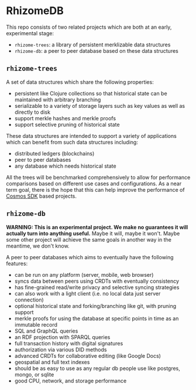 # RhizomeDB

This repo consists of two related projects which are both at an early, experimental stage:
* `rhizome-trees`: a library of persistent merklizable data structures
* `rhizome-db`: a peer to peer database based on these data structures

## `rhizome-trees`

A set of data structures which share the following properties:
* persistent like Clojure collections so that historical state can be maintained with arbitrary branching
* serializable to a variety of storage layers such as key values as well as directly to disk
* support merkle hashes and merkle proofs
* support selective pruning of historical state

These data structures are intended to support a variety of applications which can benefit from such data structures
including:
* distributed ledgers (blockchains)
* peer to peer databases
* any database which needs historical state

All the trees will be benchmarked comprehensively to allow for performance comparisons based on different use cases
and configurations. As a near term goal, there is the hope that this can help improve the performance of
[Cosmos SDK](https://github.com/cosmos/cosmos-sdk) based projects.

## `rhizome-db`

**WARNING: This is an experimental project. We make no guarantees it will
actually turn into anything useful.** Maybe it will, maybe it won't. Maybe some
other project will achieve the same goals in another way in the meantime, we
don't know.

A peer to peer databases which aims to eventually have the following features:
* can be run on any platform (server, mobile, web browser)
* syncs data between peers using CRDTs with eventually consistency
* has fine-grained read/write privacy and selective syncing strategies
* can also work with a light client (i.e. no local data just server connection)
* optional historical state and forking/branching like git, with pruning support
* merkle proofs for using the database at specific points in time as an immutable record
* SQL and GraphQL queries
* an RDF projection with SPARQL queries
* full transaction history with digital signatures
* authorization via various DID methods
* advanced CRDTs for collaborative editing (like Google Docs)
* geospatial and full text indexes
* should be as easy to use as any regular db people use like postgres, mongo, or sqlite
* good CPU, network, and storage performance
